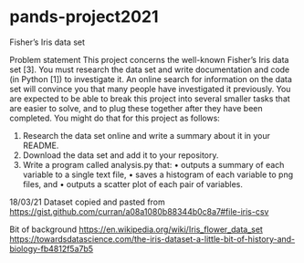 # pands-project2021
Fisher’s Iris data set

Problem statement
This project concerns the well-known Fisher’s Iris data set [3]. You must research the data set
and write documentation and code (in Python [1]) to investigate it. An online search for
information on the data set will convince you that many people have investigated it
previously. You are expected to be able to break this project into several smaller tasks that
are easier to solve, and to plug these together after they have been completed.
You might do that for this project as follows:
1. Research the data set online and write a summary about it in your README.
2. Download the data set and add it to your repository.
3. Write a program called analysis.py that:
• outputs a summary of each variable to a single text file,
• saves a histogram of each variable to png files, and
• outputs a scatter plot of each pair of variables. 

18/03/21
Dataset copied and pasted from https://gist.github.com/curran/a08a1080b88344b0c8a7#file-iris-csv

Bit of background
https://en.wikipedia.org/wiki/Iris_flower_data_set
https://towardsdatascience.com/the-iris-dataset-a-little-bit-of-history-and-biology-fb4812f5a7b5

